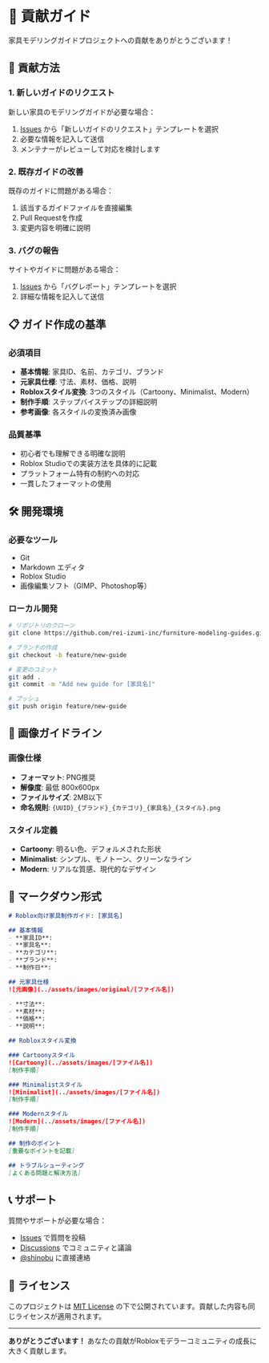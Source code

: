 # 🤝 貢献ガイド

家具モデリングガイドプロジェクトへの貢献をありがとうございます！

## 📝 貢献方法

### 1. 新しいガイドのリクエスト

新しい家具のモデリングガイドが必要な場合：

1. [Issues](../../issues/new/choose) から「新しいガイドのリクエスト」テンプレートを選択
2. 必要な情報を記入して送信
3. メンテナーがレビューして対応を検討します

### 2. 既存ガイドの改善

既存のガイドに問題がある場合：

1. 該当するガイドファイルを直接編集
2. Pull Requestを作成
3. 変更内容を明確に説明

### 3. バグの報告

サイトやガイドに問題がある場合：

1. [Issues](../../issues/new/choose) から「バグレポート」テンプレートを選択
2. 詳細な情報を記入して送信

## 📋 ガイド作成の基準

### 必須項目

- **基本情報**: 家具ID、名前、カテゴリ、ブランド
- **元家具仕様**: 寸法、素材、価格、説明
- **Robloxスタイル変換**: 3つのスタイル（Cartoony、Minimalist、Modern）
- **制作手順**: ステップバイステップの詳細説明
- **参考画像**: 各スタイルの変換済み画像

### 品質基準

- 初心者でも理解できる明確な説明
- Roblox Studioでの実装方法を具体的に記載
- プラットフォーム特有の制約への対応
- 一貫したフォーマットの使用

## 🛠️ 開発環境

### 必要なツール

- Git
- Markdown エディタ
- Roblox Studio
- 画像編集ソフト（GIMP、Photoshop等）

### ローカル開発

```bash
# リポジトリのクローン
git clone https://github.com/rei-izumi-inc/furniture-modeling-guides.git

# ブランチの作成
git checkout -b feature/new-guide

# 変更のコミット
git add .
git commit -m "Add new guide for [家具名]"

# プッシュ
git push origin feature/new-guide
```

## 🎨 画像ガイドライン

### 画像仕様

- **フォーマット**: PNG推奨
- **解像度**: 最低 800x600px
- **ファイルサイズ**: 2MB以下
- **命名規則**: `{UUID}_{ブランド}_{カテゴリ}_{家具名}_{スタイル}.png`

### スタイル定義

- **Cartoony**: 明るい色、デフォルメされた形状
- **Minimalist**: シンプル、モノトーン、クリーンなライン
- **Modern**: リアルな質感、現代的なデザイン

## 📖 マークダウン形式

```markdown
# Roblox向け家具制作ガイド: [家具名]

## 基本情報
- **家具ID**: 
- **家具名**: 
- **カテゴリ**: 
- **ブランド**: 
- **制作日**: 

## 元家具仕様
![元画像](../assets/images/original/[ファイル名])

- **寸法**: 
- **素材**: 
- **価格**: 
- **説明**: 

## Robloxスタイル変換

### Cartoonyスタイル
![Cartoony](../assets/images/[ファイル名])
[制作手順]

### Minimalistスタイル
![Minimalist](../assets/images/[ファイル名])
[制作手順]

### Modernスタイル
![Modern](../assets/images/[ファイル名])
[制作手順]

## 制作のポイント
[重要なポイントを記載]

## トラブルシューティング
[よくある問題と解決方法]
```

## 📞 サポート

質問やサポートが必要な場合：

- [Issues](../../issues) で質問を投稿
- [Discussions](../../discussions) でコミュニティと議論
- [@shinobu](https://github.com/shinobu) に直接連絡

## 📄 ライセンス

このプロジェクトは [MIT License](LICENSE) の下で公開されています。貢献した内容も同じライセンスが適用されます。

---

**ありがとうございます！** あなたの貢献がRobloxモデラーコミュニティの成長に大きく貢献します。
